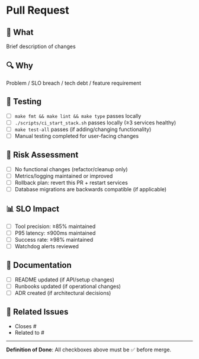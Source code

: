 # Pull Request

## 🎯 What

Brief description of changes

## 🔍 Why

Problem / SLO breach / tech debt / feature requirement

## 🧪 Testing

- [ ] `make fmt && make lint && make type` passes locally
- [ ] `./scripts/ci_start_stack.sh` passes locally (≥3 services healthy)
- [ ] `make test-all` passes (if adding/changing functionality)
- [ ] Manual testing completed for user-facing changes

## 🚨 Risk Assessment

- [ ] No functional changes (refactor/cleanup only)
- [ ] Metrics/logging maintained or improved
- [ ] Rollback plan: revert this PR + restart services
- [ ] Database migrations are backwards compatible (if applicable)

## 📊 SLO Impact

- [ ] Tool precision: ≥85% maintained
- [ ] P95 latency: ≤900ms maintained
- [ ] Success rate: ≥98% maintained
- [ ] Watchdog alerts reviewed

## 📝 Documentation

- [ ] README updated (if API/setup changes)
- [ ] Runbooks updated (if operational changes)
- [ ] ADR created (if architectural decisions)

## 🔗 Related Issues

- Closes #
- Related to #

---

**Definition of Done**: All checkboxes above must be ✅ before merge.
